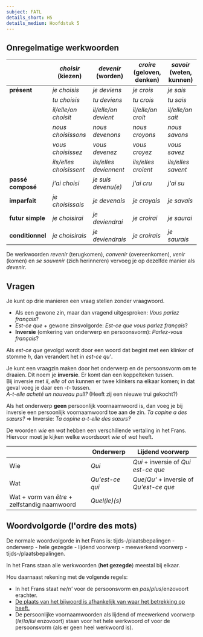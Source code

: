 ```yaml
---
subject: FATL
details_short: H5
details_medium: Hoofdstuk 5
---
```


## Onregelmatige werkwoorden

|                   | ***choisir*** (kiezen)  | ***devenir*** (worden) | ***croire*** (geloven, denken) | ***savoir*** (weten, kunnen) |
| ----------------- | ----------------------- | ---------------------- | ------------------------------ | ---------------------------- |
| **présent**       | *je choisis*            | *je deviens*           | *je crois*                     | *je sais*                    |
|                   | *tu choisis*            | *tu deviens*           | *tu crois*                     | *tu sais*                    |
|                   | *il/elle/on choisit*    | *il/elle/on devient*   | *il/elle/on croit*             | *il/elle/on sait*            |
|                   | *nous choisissons*      | *nous devenons*        | *nous croyons*                 | *nous savons*                |
|                   | *vous choisissez*       | *vous devenez*         | *vous croyez*                  | *vous savez*                 |
|                   | *ils/elles choisissent* | *ils/elles deviennent* | *ils/elles croient*            | *ils/elles savent*           |
| **passé composé** | *j'ai choisi*           | *je suis devenu(e)*    | *j'ai cru*                     | *j'ai su*                    |
| **imparfait**     | *je choisissais*        | *je devenais*          | *je croyais*                   | *je savais*                  |
| **futur simple**  | *je choisirai*          | *je deviendrai*        | *je croirai*                   | *je saurai*                  |
| **conditionnel**  | *je choisirais*         | *je deviendrais*       | *je croirais*                  | *je saurais*                 |

De werkwoorden *revenir* (terugkomen), *convenir* (overeenkomen), *venir* (komen) en *se souvenir* (zich herinneren) vervoeg je op dezelfde manier als *devenir*.

## Vragen

Je kunt op drie manieren een vraag stellen zonder vraagwoord.

- Als een gewone zin, maar dan vragend uitgesproken: *Vous parlez français*?
- *Est-ce que* + gewone zinsvolgorde: *Est-ce que vous parlez français*?
- **Inversie** (omkering van onderwerp en persoonsvorm): *Parlez-vous français*?

Als *est-ce que* gevolgd wordt door een woord dat begint met een klinker of stomme *h*, dan verandert het in *est-ce qu'*.

Je kunt een vraagzin maken door het onderwerp en de persoonsvorm om te draaien. Dit noem je **inversie**. Er komt dan een koppelteken tussen.  
Bij inversie met *il*, *elle* of *on* kunnen er twee klinkers na elkaar komen; in dat geval voeg je daar een *-t-* tussen.  
*A-t-elle acheté un nouveau pull?* (Heeft zij een nieuwe trui gekocht?)

Als het onderwerp **geen** persoonlijk voornaamwoord is, dan voeg je bij inversie een persoonlijk voornaamwoord toe aan de zin.
*Ta copine a des sœurs?* $\Rightarrow$ Inversie: *Ta copine a-t-elle des sœurs?*

De woorden *wie* en *wat* hebben een verschillende vertaling in het Frans. Hiervoor moet je kijken welke woordsoort *wie* of *wat* heeft.

|                                               | **Onderwerp**   | **Lijdend voorwerp**                      |
| --------------------------------------------- | --------------- | ----------------------------------------- |
| Wie                                           | *Qui*           | *Qui* + inversie of *Qui est-ce que*      |
| Wat                                           | *Qu'est-ce qui* | *Que*/*Qu'* + inversie of *Qu'est-ce que* |
| Wat + vorm van *être* + zelfstandig naamwoord | *Quel(le)(s)*   |                                           |

## Woordvolgorde (l'ordre des mots)

De normale woordvolgorde in het Frans is:
tijds-/plaatsbepalingen - onderwerp - hele gezegde - lijdend voorwerp - meewerkend voorwerp - tijds-/plaatsbepalingen.

In het Frans staan alle werkwoorden (**het gezegde**) meestal bij elkaar.

Hou daarnaast rekening met de volgende regels:

- In het Frans staat *ne*/*n'* voor de persoonsvorm en *pas*/*plus*/enzovoort erachter.
- [De plaats van het bijwoord is afhankelijk van waar het betrekking op heeft.](../TW2/fatl_h2#het-bijwoord)
- De persoonlijke voornaamwoorden als lijdend of meewerkend voorwerp (*le*/*la*/*lui* enzovoort) staan voor het hele werkwoord of voor de persoonsvorm (als er geen heel werkwoord is).

